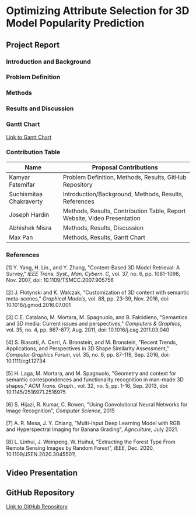 # Optimizing Attribute Selection for 3D Model Popularity Prediction
## Project Report
### Introduction and Background


### Problem Definition


### Methods


### Results and Discussion


### Gantt Chart
<a href="www.google.com"> Link to Gantt Chart </a>

### Contribution Table

| Name | Proposal Contributions |
|------|------------------------|
| Kamyar Fatemifar | Problem Definition, Methods, Results, GitHub Repository |
| Suchismitaa Chakraverty | Introduction/Background, Methods, Results, References |
| Joseph Hardin | Methods, Results, Contribution Table, Report Website, Video Presentation |
| Abhishek Misra | Methods, Results, Discussion |
| Max Pan | Methods, Results, Gantt Chart |

### References
[1] Y. Yang, H. Lin., and Y. Zhang, "Content-Based 3D Model Retrieval: A Survey," *IEEE Trans. Syst., Man, Cybern. C,* vol. 37, no. 6, pp. 1081-1098, Nov. 2007, doi: 10.1109/TSMCC.2007.905756\
<br>
[2] J. Flotynski and K. Walczak, "Customization of 3D content with semantic meta-scenes," *Graphical Models*, vol. 88, pp. 23-39, Nov. 2016, doi: 10.1016/j.gmod.2016.07.001\
<br>
[3] C.E. Catalano, M. Mortara, M. Spagnuolo, and B. Falcidieno, "Semantics and 3D media: Current issues and perspectives," *Computers & Graphics*, vol. 35, no. 4, pp. 867-877, Aug. 2011, doi: 10.1016/j.cag.2011.03.040\
<br>
[4] S. Biasotti, A. Cerri, A. Bronstein, and M. Bronstein, "Recent Trends, Applications, and Perspectives in 3D Shape Similarity Assessment," *Computer Graphics Forum*, vol. 35, no. 6, pp. 87-119, Sep. 2016, doi: 10.1111/cgf.12734\
<br>
[5] H. Laga, M. Mortara, and M. Spagnuolo, "Geometry and context for semantic correspondences and functionality recognition in man-made 3D shapes," *ACM Trans. Graph.*, vol. 32, no. 5, pp. 1-16, Sep. 2013, doi: 10.1145/2516971.2516975\
<br>
[6] S. Hijazi, R. Kumar, C. Rowen, "Using Convolutional Neural Networks for Image Recognition", *Computer Science*, 2015\
<br>
[7] A. R. Mesa, J. Y. Chiang, "Multi-Input Deep Learning Model with RGB and Hyperspectral Imaging for Banana Grading", *Agriculture*, July 2021.\
<br>
[8] L. Linhui, J. Weinpeng, W. Huihui, "Extracting the Forest Type From Remote Sensing Images by Random Forest", *IEEE*, Dec. 2020, 10.1109/JSEN.2020.3045501\

## Video Presentation

## GitHub Repository
<a href="https://github.com/kamyar94/Team40_L7641_Fall2024"> Link to GitHub Repository </a>
